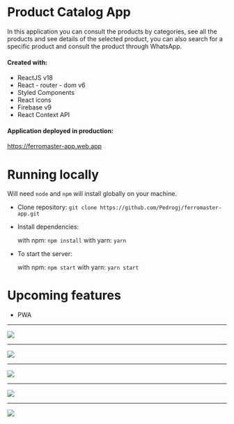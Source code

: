 # Product Catalog App

In this application you can consult the products by categories, see all the products and see details of the selected product, you can also search for a specific product and consult the product through WhatsApp.

#### Created with:

- ReactJS v18
- React - router - dom v6
- Styled Components
- React icons
- Firebase v9
- React Context API

#### Application deployed in production:

https://ferromaster-app.web.app

# Running locally

Will need `node` and `npm` will install globally on your machine.

- Clone repository:
  `git clone https://github.com/Pedrogj/ferromaster-app.git`

- Install dependencies:

  with npm: `npm install`
  with yarn: `yarn`

- To start the server:

  with npm: `npm start`
  with yarn: `yarn start`

# Upcoming features

- PWA

---

![](https://lh3.googleusercontent.com/_i77F3p56rAXdMhsZlpQWFUF6R8tpcjSf0B5oSxWXoRM_2WdtScUATM-Y7wnXe86P2SQImLTJOmR5eKWRSLqJDY9N-VtHunFn5tgz8iGsByFbpabBh9Yq9YUdEJj1M0LUQzMpQdiMKu7d8-Wb4tTMZWFOaKF4vJcvIILyWgNBAsoP3shZ21nfea5DS-oSaXy_9eERcMZQslVszpNBQY1RGdd_bDP04wuLe9cSsr2byfLYutz7Oad5T5sbokQZ55czaNjLk1ylIxQ19IRfPtbfyRhHfGZSzmmn3Z-CD4Ro744a_Jx-QNtmAsGMkDnqwE_bTfJc4boSNrJDrs4ZCBdNAJIGsYjpoL8mn414TIlin2u8QIkz6K61CMjJtIGXewM7AsA5ltT96wshr71VbkhDc9W6C9ronkHURQWBsxWxRfzDVdz7y2k9wLnT7impZTO6miC_EhTVNn1GEOdCBoXGqcJcibI0rZnH2YhMXv_-kuhOAw-XZSFAwYy2V9Y1C7rKjySyAhaDyMOfFobtf76v1iLyW0HhqPF9LWhJ_IZIrl-sFVkmLfyjqSZ4UBnoFILmG8GdB80dRsugcnpFsEdl4g1f02zAbiTNIBm96ASf6Qr4qCR7RJKzCsCtz21iMwo5iGu_ycHZ88kxZZ6InMTdGFcBUkiB9QV__7qvoKzuwwkCRne7e274gygrZH2zCWfGPgpP_j1tvkV3NsPcxZsIQuLSwhy-czoblbFw4PMPxdJup1F_TTp7symtNo3LwWXZlYriSF1MFUCP917vXgiPexgO7gqgV4q-cU1uSnBxksLFevQYDvdY0HZZp4GnngOF8dS=w1354-h664-no?authuser=0)

---

![](https://lh3.googleusercontent.com/4EIApQmjUAmCP-vgZpTZhgd9BhBZQ3LbyHub6zzDVda9qBVODmr1yP3MZqfk7eLUyz4bOLzoLfFJ1jJsaqXtdZdNzX7Y87PpKIejGNb8M7LG6uYcFd6HaOdEvhAuOirhoIHMF3UkkVq7RGy-bokCTstyciVbTBBANS6KWV7WoZOsJV78w4cN9ieJ9rc_h-lGnAWpm2Yy9JJUvcB7JUUqxXHITZITgjDKrayVmMrrXNpkyFB_kIhWqVNTOi4b6ofGP6k89PxNwaJW5lwDL3yGP160tjKt1OMjuuxKVJFpls1bRDS9wOIalMWVjMg2dDQnqszge9ExW2RgEM1lVvHGxnYwQi02nS7GyWe8KjNALvoJtCrkFdGfsb9fgXyA9iXR0X7ao4jnN31F9_-yFZX0wsAOL4ZW5Tc5St5xxjR5VVFKLdJ2f29Se-l9W2FwG0HAuYE2XgzpluYdSFkiNVafdkpBG-j0iQY5qY0O_-xGFbGBGwChnEiIDYCSuE_FaLREzuWs9aH3SGnR1uEnWADjZQNjpuUWKciTTVMjAyLmeGRESM-NyBCYepcb0CYdSuTzqFjcBvCcm0V6_k9waryIdM6mi_46wUxk010bKzOdh0QGy84VxwDBk8g3aPYXUcj3jDib5kAh-ldPhVpuZTlPdQbbnUk6M80x9DEj6rldXgqHXXKp3JGAroMZ4pVFb_aJvSGNVdfrG4lpBhl-1cpM_iu0BbFpRZWpKkdt209AKIKb2j6jREAvajyk-H4JQcZYp2jVGMG3kbX6bnfjKRKUF2opPEbOEMDeZDABhcgvouyglRuEVCmzB7_VhFdkYxanwTGz=w1352-h658-no?authuser=0)

---

![](https://lh3.googleusercontent.com/x8jaufmVrIjoRD-2joMOZ1NXNHg5lZMm7fkOLWZUY4chqTs_8u5U7mSRuzG7X_eeqXarZRcAKJX63C-WuLv0ZM0uAUKeXod6aBa0Jebt0l3FzUaZeJg2O2k694i9vY_A1HLDtMYwxLlvATGtYvWi0dKR931nv8xX8ZS3k1Ilc9Ms5r4MmoQATPO9XlmSpo68MTxaZQdSol_5HiDc1Nlfc_m7kmkpx6n0jtHpjrG2a9V85hnao6yaXiLd4fK8gDWiSNVsZBIC3bWkQVZycBiSRJKUhp4L7mKQ-IZasjlKNfBvzEaUs_aQ4TEwDI1bng8FtUDgd1iB4wneCnAMq4lGxNOij16XdMKafluWgKX--j-T5SHySm1D3Nalu9GtQ5nheFStHSGsyMgOe7pLt0rz8Sz49vJzIszYhXEUKB2FZjlf48ipdkRbugKInrRITP4Oiue312ehLvPTboZlL0FgqH3K1_uTAUmGCZIUW23QPiOYAfFJHCzDvOuW4osW99dwrnEmuThEWCvRixOOmCsFjFXnuD2q-mVaHXZoHypRFA0iekyydZUO6-4PNwXQe-hmZwbvJCicc9XiSB_Ahp4Icz1c9-TIMlcQPu1wkqXC6R8qgntGkY67xuArii4F-_Ite2VrH_NQdojOPxo6Wzx95IqbgdEwKxahdUdtdkt-enyusojOVPxg5Ak6Ac6CPCNfXCBOzkHhSgngYOR-0z27uyMEpdBfTBqmTb2t8AVqgW2dBOigVcOFLk8f2fzfTGScpQlwpSU0HS8CC_F1PqP_IBCRyJuGzr19RimtjQdC9Btsxl1ZEOLyVfyx0L04j-q0JzLe=w1348-h659-no?authuser=0)

---

![](https://lh3.googleusercontent.com/PXHdEFG8bE7PprAremoD7OuyGdHFbB7DI6ovVSCrsCZM20QbGxxCg_T7pmAb6jb8YQcTV6NUwk325DOiRyvxE2_YEu7mtzosoGJuZvQouH5-kTalME0XIWb7FyQINCNCwc3gsH8KuCC4NfEFiaYCNfWdV5RcySN31wz47WNWIUplqD3m6hwE_JFWEfkZemqTgEC3nZW1hait_OliEWBptngkBgCtwzbyJEVMNdwuCHkcXjGhcnPBMDow3Z07MIfjpsaBqxhDge2UNVbqM5VSC6PynkU0dxR7UZvK8byMrGaiZ0D9Vdhpd35Nxl6P7-d3wM-WxZxjo_5YVD267znAX64l_FCppg0TWVGFGX1-lV-bardv_KL4R79Dlty8DbW4yXLhlgaROoOFcauKx5zxH2PEbKvEeiaAzufhq01MaWiDzq7RNSDYbOqr_42xX1EtWK-EmhVOpOb9RwNkeoLmgcGR079XrBhU1aqROaATojaewb4y54yZor24tjD5wD2D0G1obUu_0_9yVLPircSyr2eAnFkWOnbN1WjYztAWe3iyWuGgWa81Phs-BY4Cq8KLjVelrRl-zF1rCHgeE6bo4j2UHXs0zxAuSfpsqC8mizvq_f2d04fnoV2rJfPcCqjJakSaKqbuXJwWLBclTkNcPQ50dxv83Xtm0kNpGANgCh0zCvCFbok_VzynPsfn91Z8QA3Nc4SR68SHGArIm-sNTyWLhBmaPZ4X4sLojj86uwtIObxF9A8BxuXvTI-s4ztFa3QjaKbWqGs1wJ2Ekbjw4n8XBmT4OSn9EHze_B4J5r0X-EwkRaLZBQxxx-QWO45DmP_V=w1358-h657-no?authuser=0)

---

![](https://lh3.googleusercontent.com/2htADpNm9W56NTfM5McIIZorynmfQemUFaUz5CjX8SBqHj89K7lz43NvAKbkjuSrhVAPuaX93w0OfSn00S5eVt0De3g04p4FbBfXk6r8U1hBt0oRqUTC4sq6QtDLgc4xgtGSOt25kD4CGIzTTcD64Oo8s30Nr38WOMep8rBTHIMsaleOEKxkUEjl9lW6LuzxYYiACGW-8ifP1G1Zl1WGXP6mcx_6ibWNxjG0aVppm6NsBs6A33JwanGpYSTq0rpVZHPEkGNH1O56Fm0lFjE4Ar7ehmE47wPF1Ie-_ptj0s5R8c1VB3FdW1N2KF4fyPVz0ZbtrQDZpHv7qx77_BNHok4dL2JegNhT19pdSqWPw3GXEvy8YQHMqiiTDuyRrM9ZBVFO8xEg2Ji_4hbKvBipa3AenfmLcR9bVYvk8xDMLbUxG57aFBE8KMxCy6Xeo8tOMXN2EdeRMc67Edx7IjMBM2kfIHymv_3visrbwOmMzzgInoSMb0hPRgaAwmfKTfJh7wbIoIrDuAeldqR6kiyIfz0xgVO01PclK6TElf2S2ceo9wt1fcRwnsqKBVQhx_JtcdCmPkoqqRuf1I5xc4vbLajHyk2ze4UXl53sT707k8roEXU2B4wFgAzhHhVgP10Jz67hulU1_IHF2p4yvfgl-hRmKbVMIzmShyumdeYRumef_wUmzLv42c1FklLtYiGa1gmdi4E1yQZ_OI5pCgtaR7_HW4mRi5HHZtXpLtk2HVcMjN_eU7kDaAojI2yO-RQWj5zwQEI4VkLwV096_ac7lNBQV4foZODV8akUgz61g3qfb949t_sBemLb6YBNjMVxD1Ft=w1355-h657-no?authuser=0)

